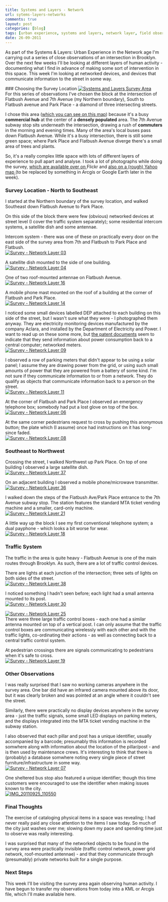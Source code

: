 ```yaml
---
title: Systems and Layers - Network
url: sytems-layers-networks
comments: true
layout: post
categories: [blog]
tags: [urban experience, systems and layers, network layer, field observation]
date: 26-09-2011
---
```

<p class="intro">As part of the Systems &amp; Layers: Urban Experience in the Network age I'm carrying out a series of close observations of an intersection in Brooklyn. Over the next few weeks I'll be looking at different layers of human activity - documenting what I find in advance of making some sort of intervention in this space. This week I'm looking at networked devices, and devices that communicate information to the street in some way. </p>
### Choosing the Survey Location
<a href="http://www.flickr.com/photos/paulmmay/6181346799/" title="Systems and Layers Survey Area by paulmmay, on Flickr"><img src="http://farm7.static.flickr.com/6161/6181346799_c5a4ce8403_z.jpg" class="photo" alt="Systems and Layers Survey Area"></a><br />
For this series of observations I've chosen the block at the intersection of Flatbush Avenue and 7th Avenue (my Northern boundary), South to Flatbush avenue and Park Place - a diamond of three intersecting streets. 

I chose this area (<a href="http://g.co/maps/qffjf" title="which you can see on this map">which you can see on this map</a>) because it's a busy **commercial hub** at the center of a **densely populated** area. The 7th Avenue subway stop sits underneath the intersection, drawing a rush of **commuters** in the morning and evening times. Many of the area's local buses pass down Flatbush Avenue. While it's a busy intersection, there is still some green space; where Park Place and Flatbush Avenue diverge there's a small area of trees and plants.

So, it's a really complex little space with lots of different layers of experience to pull apart and analyse. I took a lot of photographs while doing the survey, <a href="http://www.flickr.com/photos/paulmmay/sets/72157627749963308/with/6182027718/" title="which are available over on ">which are available over on </a>Flickr and <a href="http://www.flickr.com/photos/paulmmay/map?&amp;fLat=40.6768&amp;fLon=-73.9732&amp;zl=3&amp;order_by=recent" title="also on a (rough) Yahoo map ">also on a (rough) Yahoo map </a>(to be replaced by something in Arcgis or Google Earth later in the week). 

### Survey Location - North to Southeast
I started at the Northern boundary of the survey location, and walked Southeast down Flatbush Avenue to Park Place. 

On this side of the block there were few (obvious) networked devices at street level (I cover the traffic system separately); some residential intercom systems, a satellite dish and some antennae. 

Intercom system - there was one of these on practically every door on the east side of the survey area from 7th and Flatbush to Park Place and Flatbush.<br />
<a href="http://www.flickr.com/photos/paulmmay/6181425161/" title="Survey - Network Layer 03 by paulmmay, on Flickr"><img src="http://farm7.static.flickr.com/6171/6181425161_372c0aac7c_z.jpg" class="photo" alt="Survey - Network Layer 03"></a>

A satellite dish mounted to the side of one building. <br />
<a href="http://www.flickr.com/photos/paulmmay/6181427697/" title="Survey - Network Layer 04 by paulmmay, on Flickr"><img src="http://farm7.static.flickr.com/6163/6181427697_dc6f0f3991_z.jpg" class="photo" alt="Survey - Network Layer 04"></a>

One of two roof-mounted antennae on Flatbush Avenue. <br />
<a href="http://www.flickr.com/photos/paulmmay/6181458139/" title="Survey - Network Layer 16 by paulmmay, on Flickr"><img src="http://farm7.static.flickr.com/6152/6181458139_6bd90bab85_z.jpg" class="photo" alt="Survey - Network Layer 16"></a>

A mobile phone mast mounted on the roof of a building at the corner of Flatbush and Park Place.<br />
<a href="http://www.flickr.com/photos/paulmmay/6181978592/" title="Survey - Network Layer 14 by paulmmay, on Flickr"><img src="http://farm7.static.flickr.com/6177/6181978592_10862b73c2_z.jpg" class="photo" alt="Survey - Network Layer 14"></a>

I noticed some small devices labelled DEP attached to each building on this side of the street, but I wasn't sure what they were - I photographed them anyway. They are electricity monitoring devices manufactured by the company Aclara, and installed by the Department of Electricity and Power. I want to read up on these some more, but <a href="http://www.google.no/patents/about/5719564_Utility_meter_reading_system.html?id=VRkbAAAAEBAJ" title="the patent documents">the patent documents</a> seem to indicate that they send information about power consumption back to a central computer; networked meters.<br />
<a href="http://www.flickr.com/photos/paulmmay/6181436137/" title="Survey - Network Layer 09 by paulmmay, on Flickr"><img src="http://farm7.static.flickr.com/6175/6181436137_43509e6bdd_z.jpg" class="photo" alt="Survey - Network Layer 09"></a>

I observed a row of parking meters that didn't appear to be using a solar panel; I assume they are drawing power from the grid, or using such small amounts of power that they are powered from a battery of some kind. I'm not sure if they communicate information to or from a network. They do qualify as objects that communicate information back to a person on the street. <br />
<a href="http://www.flickr.com/photos/paulmmay/6181449667/" title="Survey - Network Layer 11 by paulmmay, on Flickr"><img src="http://farm7.static.flickr.com/6152/6181449667_7c50c610e1_z.jpg" class="photo" alt="Survey - Network Layer 11"></a>

At the corner of Flatbush and Park Place I observed an emergency telephone box; somebody had put a lost glove on top of the box.<br />
<a href="http://www.flickr.com/photos/paulmmay/6181954114/" title="Survey - Network Layer 06 by paulmmay, on Flickr"><img src="http://farm7.static.flickr.com/6174/6181954114_5113e26fc2_z.jpg" class="photo" alt="Survey - Network Layer 06"></a>

At the same corner pedestrians request to cross by pushing this anonymous button; the plate which (I assume) once had instructions on it has long-since faded. <br />
<a href="http://www.flickr.com/photos/paulmmay/6181964626/" title="Survey - Network Layer 08 by paulmmay, on Flickr"><img src="http://farm7.static.flickr.com/6156/6181964626_e8e6f09ff9_z.jpg" class="photo" alt="Survey - Network Layer 08"></a>

### Southeast to Northwest
Crossing the street, I walked Northwest up Park Place. On top of one building I observed a large satellite dish. <br />
<a href="http://www.flickr.com/photos/paulmmay/6182050710/" title="Survey - Network Layer 37 by paulmmay, on Flickr"><img src="http://farm7.static.flickr.com/6175/6182050710_88219aec96_z.jpg" class="photo" alt="Survey - Network Layer 37"></a>

On an adjacent building I observed a mobile phone/microwave transmitter. <br />
<a href="http://www.flickr.com/photos/paulmmay/6182042072/" title="Survey - Network Layer 36 by paulmmay, on Flickr"><img src="http://farm7.static.flickr.com/6164/6182042072_f0ee42d290_z.jpg" class="photo" alt="Survey - Network Layer 36"></a>

I walked down the steps of the Flatbush Ave/Park Place entrance to the 7th Avenue subway stop. The station features the standard MTA ticket vending machine and a smaller, card-only machine. <br />
<a href="http://www.flickr.com/photos/paulmmay/6181998408/" title="Survey - Network Layer 21 by paulmmay, on Flickr"><img src="http://farm7.static.flickr.com/6165/6181998408_cd70d84136_z.jpg" class="photo" alt="Survey - Network Layer 21"></a>

A little way up the block I see my first conventional telephone system; a dual payphone - which looks a bit worse for wear.<br />
<a href="http://www.flickr.com/photos/paulmmay/6181986184/" title="Survey - Network Layer 18 by paulmmay, on Flickr"><img src="http://farm7.static.flickr.com/6156/6181986184_d757a9e2aa_z.jpg" class="photo" alt="Survey - Network Layer 18"></a> 

### Traffic System
The traffic in the area is quite heavy - Flatbush Avenue is one of the main routes through Brooklyn. As such, there are a lot of traffic control devices.

There are lights at each junction of the intersection; three sets of lights on both sides of the street. <br />
<a href="http://www.flickr.com/photos/paulmmay/6181522315/" title="Survey - Network Layer 38 by paulmmay, on Flickr"><img src="http://farm7.static.flickr.com/6157/6181522315_6367133dae_z.jpg" class="photo" alt="Survey - Network Layer 38"></a>

I noticed something I hadn't seen before; each light had a small antenna mounted to its post. <br />
<a href="http://www.flickr.com/photos/paulmmay/6182027718/" title="Survey - Network Layer 30 by paulmmay, on Flickr"><img src="http://farm7.static.flickr.com/6172/6182027718_90b3203f71_z.jpg" class="photo" alt="Survey - Network Layer 30"></a>

<a href="http://www.flickr.com/photos/paulmmay/6181485877/" title="Survey - Network Layer 25 by paulmmay, on Flickr"><img src="http://farm7.static.flickr.com/6178/6181485877_69767ab1a5_z.jpg" class="photo" alt="Survey - Network Layer 25"></a><br />
There were three large traffic control boxes - each one had a similar antenna mounted on top of a vertical post. I can only assume that the traffic control boxes are communicating wirelessly with each other and with the traffic lights, co-ordinating their actions - as well as connecting back to a central traffic control system.&nbsp; 

At pedestrian crossings there are signals communicating to pedestrians when it's safe to cross.<br />
<a href="http://www.flickr.com/photos/paulmmay/6181993206/" title="Survey - Network Layer 19 by paulmmay, on Flickr"><img src="http://farm7.static.flickr.com/6170/6181993206_357c60e3d7_z.jpg" class="photo" alt="Survey - Network Layer 19"></a>

### Other Observations

I was really surprised that I saw no working cameras anywhere in the survey area. One bar did have an infrared camera mounted above its door, but it was clearly broken and was pointed at an angle where it couldn't see the street. 

Similarly, there were practically no display devices anywhere in the survey area - just the traffic signals, some small LED displays on parking meters, and the displays integrated into the MTA ticket vending machine in the subway station. 

I also observed that each pillar and post has a unique identifier, usually accompanied by a barcode; presumably this information is recorded somwhere along with information about the location of the pillar/post - and is then used by maintenance crews. It's interesting to think that there is (probably) a database somwhere noting every single piece of street furniture/infrastructure in some way. <br />
<a href="http://www.flickr.com/photos/paulmmay/6181954592/" title="Survey - Network Layer 07 by paulmmay, on Flickr"><img src="http://farm7.static.flickr.com/6170/6181954592_10c770998a_z.jpg" class="photo" alt="Survey - Network Layer 07"></a>

One sheltered bus stop also featured a unique identifier; though this time customers were encouraged to use the identifier when making issues known to the city.&nbsp; <br />
<a href="http://www.flickr.com/photos/paulmmay/6181344149/" title="IMG_20110925_110550 by paulmmay, on Flickr"><img src="http://farm7.static.flickr.com/6171/6181344149_01aba99020_z.jpg" class="photo" alt="IMG_20110925_110550"></a>

### Final Thoughts
The exercise of cataloging physical items in a space was revealing; I had never really paid any close attention to the items I saw today. So much of the city just washes over me; slowing down my pace and spending time just to observe was really interesting. 

I was surprised that many of the networked objects to be found in the survey area were practically invisible (traffic control network, power grid network, roof-mounted antennae) - and that they communicate through (presumably) private networks built for a single purpose. 

### Next Steps
This week I'll be visiting the survey area again observing human activity. I have begun to transfer my observations from today into a KML or Arcgis file, which I'll make available here. 


